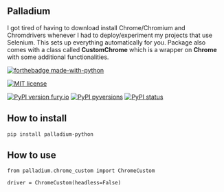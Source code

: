 ## Palladium

I got tired of having to download install Chrome/Chromium and Chromdrivers whenever I had to deploy/experiment my projects that use Selenium.
This sets up everything automatically for you.
Package also comes with a class called **CustomChrome** which is a wrapper on **Chrome** with some additional functionalities.

[![forthebadge made-with-python](http://ForTheBadge.com/images/badges/made-with-python.svg)](https://www.python.org)

[![MIT license](https://img.shields.io/badge/License-MIT-blue.svg)](https://lbesson.mit-license.org/)

[![PyPI version fury.io](https://badge.fury.io/py/palladium-python.svg)](https://pypi.python.org/pypi/palladium-python)
[![PyPI pyversions](https://img.shields.io/pypi/pyversions/palladium-python.svg)](https://pypi.python.org/pypi/palladium-python)
[![PyPI status](https://img.shields.io/pypi/status/palladium-python.svg)](https://pypi.python.org/pypi/palladium-python)

## How to install

    pip install palladium-python

## How to use
 
    from palladium.chrome_custom import ChromeCustom
    
    driver = ChromeCustom(headless=False)

